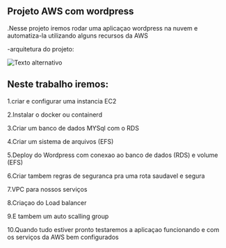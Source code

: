 ## Projeto AWS com wordpress 

.Nesse projeto iremos rodar uma aplicaçao wordpress na nuvem e automatiza-la utilizando alguns recursos da AWS

  -arquitetura do projeto:

![Texto alternativo](https://cdn.discordapp.com/attachments/890293548870680617/1380231661915996371/image.png?ex=68432067&is=6841cee7&hm=11f50cc15f3a0d3b83679592cb6817bb74de044befa567436f5aac388619855a&)
 
## Neste trabalho iremos:

1.criar e configurar uma instancia EC2

2.Instalar o docker ou containerd

3.Criar um banco de dados MYSql com o RDS  

4.Criar um sistema de arquivos (EFS)

5.Deploy do Wordpress com conexao ao banco de dados (RDS) e volume (EFS)

6.Criar tambem regras de seguranca pra uma rota saudavel e segura

7.VPC para nossos serviços

8.Criaçao do Load balancer

9.E tambem um auto scalling group

10.Quando tudo estiver pronto testaremos a aplicaçao funcionando e com os serviços da AWS bem configurados


